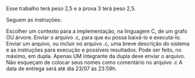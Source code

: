 
Esse trabalho terá peso 2,5 e a prova 3 terá peso 2,5.

Seguem as instruções:

Escolher um contexto para a implementação, na linguagem C, de um grafo OU árvore. 
Enviar o arquivo .c, para que eu possa baixá-lo e executá-lo.
Enviar um arquivo, ou incluir no arquivo .c, uma breve descrição do sistema e as instruções para execução e possíveis resultados.
Pode ser feito, no máximo, em dupla.
Apenas UM integrante da dupla deve enviar o arquivo.
Não esqueçam de colocar seus nomes como comentário no arquivo .c
A data de entrega será até dia 23/07 às 23:59h.
